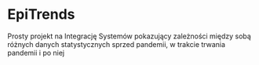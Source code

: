 # EpiTrends
Prosty projekt na Integrację Systemów pokazujący zależności między sobą różnych danych statystycznych sprzed pandemii, w trakcie trwania pandemii i po niej
